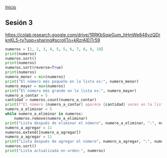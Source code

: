 <!-- No borrar o modificar -->
[Inicio](./index.md)

## Sesión 3 


<!-- Su documentación aquí -->


https://colab.research.google.com/drive/1RRKbSqwGum_hHmWe848vzQDrknKL5-ty?usp=sharing#scrollTo=kRzrAIElTr59


```python 
numeros = [1, 2, 3, 4, 5, 5, 6, 7, 8, 9, 10]
print(numeros)
numeros.sort()
print(numeros)
numeros.sort(reverse=True)
print(numeros)
numero_menor = min(numeros)
print("El número más pequeño en la lista es:", numero_menor)
numero_mayor = max(numeros)
print("El número más grande en la lista es:", numero_mayor)
numero_a_contar = 5
cantidad = numeros.count(numero_a_contar)
print(f"El número {numero_a_contar} aparece {cantidad} veces en la lista.")
numero_a_eliminar = 5
while numero_a_eliminar in numeros:
    numeros.remove(numero_a_eliminar)
print("Lista después de eliminar el número", numero_a_eliminar, ":", numeros)
numero_a_agregar = 11
numeros.extend([numero_a_agregar])
numero_a_agregar = 11
print("Lista después de agregar el número", numero_a_agregar, ":", numeros)
numeros.sort()
print("Lista actualizada en orden:", numeros)
```




